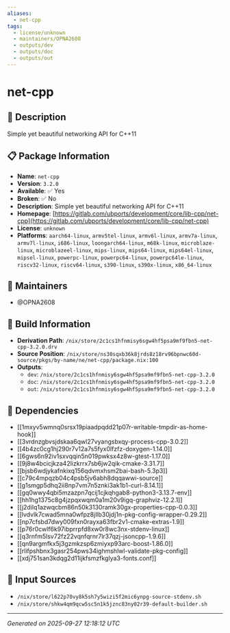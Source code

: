 ```yaml
---
aliases:
  - net-cpp
tags:
  - license/unknown
  - maintainers/OPNA2608
  - outputs/dev
  - outputs/doc
  - outputs/out
---
```


# net-cpp

## 📝 Description

Simple yet beautiful networking API for C++11

## 📋 Package Information

- **Name**: `net-cpp`
- **Version**: `3.2.0`
- **Available**: ✅ Yes
- **Broken**: ✅ No
- **Description**: Simple yet beautiful networking API for C++11
- **Homepage**: [https://gitlab.com/ubports/development/core/lib-cpp/net-cpp](https://gitlab.com/ubports/development/core/lib-cpp/net-cpp)
- **License**: `unknown`
- **Platforms**: `aarch64-linux`, `armv5tel-linux`, `armv6l-linux`, `armv7a-linux`, `armv7l-linux`, `i686-linux`, `loongarch64-linux`, `m68k-linux`, `microblaze-linux`, `microblazeel-linux`, `mips-linux`, `mips64-linux`, `mips64el-linux`, `mipsel-linux`, `powerpc-linux`, `powerpc64-linux`, `powerpc64le-linux`, `riscv32-linux`, `riscv64-linux`, `s390-linux`, `s390x-linux`, `x86_64-linux`
## 👥 Maintainers

- @OPNA2608


## 🔧 Build Information

- **Derivation Path**: `/nix/store/2c1cs1hfnmisy6sgw4hf5psa9mf9fbn5-net-cpp-3.2.0.drv`
- **Source Position**: `/nix/store/ns30sqxb36k8jrds8z18rv96bpnwc60d-source/pkgs/by-name/ne/net-cpp/package.nix:100`
- **Outputs**:
  - `dev`:  `/nix/store/2c1cs1hfnmisy6sgw4hf5psa9mf9fbn5-net-cpp-3.2.0`
  - `doc`:  `/nix/store/2c1cs1hfnmisy6sgw4hf5psa9mf9fbn5-net-cpp-3.2.0`
  - `out`:  `/nix/store/2c1cs1hfnmisy6sgw4hf5psa9mf9fbn5-net-cpp-3.2.0`

## 🔗 Dependencies

- [[1mxyv5wmnq0srsx19piaadpqdd21p07r-writable-tmpdir-as-home-hook]]
- [[3vrdnzgbvsjdskaa6qwl27vyangsbxqy-process-cpp-3.0.2]]
- [[4b4zc0cg1hj290r7v12a7s5fyx0lfzfz-doxygen-1.14.0]]
- [[6gws6n92iv1sxvqqin5n019pwksx4z8w-gtest-1.17.0]]
- [[9j8w4bcicjkza42lizkrrx7sb6jw2qik-cmake-3.31.7]]
- [[bjsb6wdjykafnkixq156qdvmxhsm2bai-bash-5.3p3]]
- [[c79c4mpqzb04c4psb5jv6abh8dqqawwi-source]]
- [[g1smgp5dhq2ii8np7vm7n5znki3ak1b1-curl-8.14.1]]
- [[gq0wwy4qbi5mzazpn7qcij1cjkqhgab8-python3-3.13.7-env]]
- [[hh1hg1375c8g4jzpqxwqm0a1m20v9igq-graphviz-12.2.1]]
- [[j2dilq1azwqcbm86n50k3130ramk30gx-properties-cpp-0.0.3]]
- [[lvdvlk7cwad5mna0wfpz8jllb30jdj1n-pkg-config-wrapper-0.29.2]]
- [[np7cfsbd7dwy009fxn0rayxa63fbr2v1-cmake-extras-1.9]]
- [[p76r0cwlf6k97ibprrpfd8xw0r8wc3nx-stdenv-linux]]
- [[q3rnfm5lsv72fz22vqnfqrnr7lr37qzj-jsoncpp-1.9.6]]
- [[qn9argmfkx5j3gzmkzsp6zmiyxp93arc-boost-1.86.0]]
- [[rlifpshbnx3gasr254pws34ighmshlwl-validate-pkg-config]]
- [[xdj751san3kdqg2d11ijkfsmzfkglya3-fonts.conf]]

## 📁 Input Sources

- `/nix/store/l622p70vy8k5sh7y5wizi5f2mic6ynpg-source-stdenv.sh`
- `/nix/store/shkw4qm9qcw5sc5n1k5jznc83ny02r39-default-builder.sh`

---
*Generated on 2025-09-27 12:18:12 UTC*

